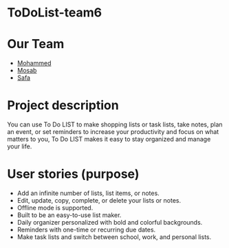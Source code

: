 # ToDoList-team6

# Our Team

- [Mohammed](https://github.com/mo7amedehab97)
- [Mosab](https://github.com/Mosab-Ahmed)
- [Safa](https://github.com/safamohanna95)

# Project description

You can use To Do LIST to make shopping lists or task lists, take notes, plan an event, or set reminders to increase your productivity and focus on what matters to you, To Do LIST makes it easy to stay organized and manage your life.

# User stories (purpose)

- Add an infinite number of lists, list items, or notes.
- Edit, update, copy, complete, or delete your lists or notes.
- Offline mode is supported.
- Built to be an easy-to-use list maker.
- Daily organizer personalized with bold and colorful backgrounds.
- Reminders with one-time or recurring due dates.
- Make task lists and switch between school, work, and personal lists.



